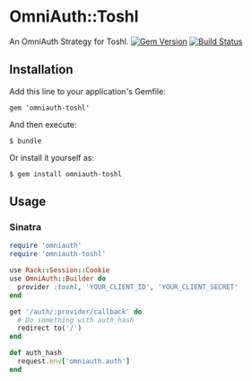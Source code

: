 # OmniAuth::Toshl

An OmniAuth Strategy for Toshl.
[![Gem Version](https://badge.fury.io/rb/omniauth-toshl.png)](http://badge.fury.io/rb/omniauth-toshl)
[![Build Status](https://travis-ci.org/h2ocube/omniauth-toshl.png)](https://travis-ci.org/h2ocube/omniauth-toshl)

## Installation

Add this line to your application's Gemfile:

    gem 'omniauth-toshl'

And then execute:

    $ bundle

Or install it yourself as:

    $ gem install omniauth-toshl

## Usage

### Sinatra

```ruby
require 'omniauth'
require 'omniauth-toshl'

use Rack::Session::Cookie
use OmniAuth::Builder do
  provider :toshl, 'YOUR_CLIENT_ID', 'YOUR_CLIENT_SECRET'
end

get '/auth/:provider/callback' do
  # Do something with auth_hash
  redirect to('/')
end

def auth_hash
  request.env['omniauth.auth']
end
```
